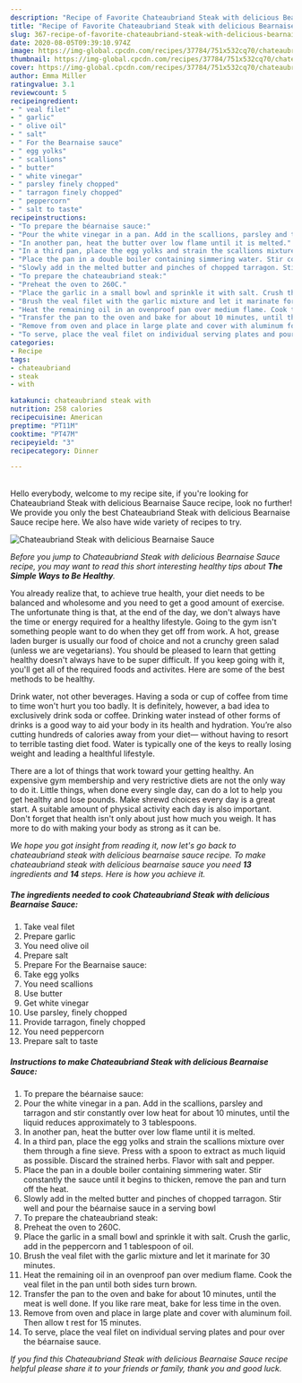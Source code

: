 ```yaml
---
description: "Recipe of Favorite Chateaubriand Steak with delicious Bearnaise Sauce"
title: "Recipe of Favorite Chateaubriand Steak with delicious Bearnaise Sauce"
slug: 367-recipe-of-favorite-chateaubriand-steak-with-delicious-bearnaise-sauce
date: 2020-08-05T09:39:10.974Z
image: https://img-global.cpcdn.com/recipes/37784/751x532cq70/chateaubriand-steak-with-delicious-bearnaise-sauce-recipe-main-photo.jpg
thumbnail: https://img-global.cpcdn.com/recipes/37784/751x532cq70/chateaubriand-steak-with-delicious-bearnaise-sauce-recipe-main-photo.jpg
cover: https://img-global.cpcdn.com/recipes/37784/751x532cq70/chateaubriand-steak-with-delicious-bearnaise-sauce-recipe-main-photo.jpg
author: Emma Miller
ratingvalue: 3.1
reviewcount: 5
recipeingredient:
- " veal filet"
- " garlic"
- " olive oil"
- " salt"
- " For the Bearnaise sauce"
- " egg yolks"
- " scallions"
- " butter"
- " white vinegar"
- " parsley finely chopped"
- " tarragon finely chopped"
- " peppercorn"
- " salt to taste"
recipeinstructions:
- "To prepare the béarnaise sauce:"
- "Pour the white vinegar in a pan. Add in the scallions, parsley and tarragon and stir constantly over low heat for about 10 minutes, until the liquid reduces approximately to 3 tablespoons."
- "In another pan, heat the butter over low flame until it is melted."
- "In a third pan, place the egg yolks and strain the scallions mixture over them through a fine sieve. Press with a spoon to extract as much liquid as possible. Discard the strained herbs. Flavor with salt and pepper."
- "Place the pan in a double boiler containing simmering water. Stir constantly the sauce until it begins to thicken, remove the pan and turn off the heat."
- "Slowly add in the melted butter and pinches of chopped tarragon. Stir well and pour the béarnaise sauce in a serving bowl"
- "To prepare the chateaubriand steak:"
- "Preheat the oven to 260C."
- "Place the garlic in a small bowl and sprinkle it with salt. Crush the garlic, add in the peppercorn and 1 tablespoon of oil."
- "Brush the veal filet with the garlic mixture and let it marinate for 30 minutes."
- "Heat the remaining oil in an ovenproof pan over medium flame. Cook the veal filet in the pan until both sides turn brown."
- "Transfer the pan to the oven and bake for about 10 minutes, until the meat is well done. If you like rare meat, bake for less time in the oven."
- "Remove from oven and place in large plate and cover with aluminum foil. Then allow t rest for 15 minutes."
- "To serve, place the veal filet on individual serving plates and pour over the béarnaise sauce."
categories:
- Recipe
tags:
- chateaubriand
- steak
- with

katakunci: chateaubriand steak with 
nutrition: 258 calories
recipecuisine: American
preptime: "PT11M"
cooktime: "PT47M"
recipeyield: "3"
recipecategory: Dinner

---
```

<br>
Hello everybody, welcome to my recipe site, if you're looking for Chateaubriand Steak with delicious Bearnaise Sauce recipe, look no further! We provide you only the best Chateaubriand Steak with delicious Bearnaise Sauce recipe here. We also have wide variety of recipes to try.
<br>


![Chateaubriand Steak with delicious Bearnaise Sauce](https://img-global.cpcdn.com/recipes/37784/751x532cq70/chateaubriand-steak-with-delicious-bearnaise-sauce-recipe-main-photo.jpg)

<i>Before you jump to Chateaubriand Steak with delicious Bearnaise Sauce recipe, you may want to read this short interesting healthy tips about <strong>The Simple Ways to Be Healthy</strong>.</i>

You already realize that, to achieve true health, your diet needs to be balanced and wholesome and you need to get a good amount of exercise. The unfortunate thing is that, at the end of the day, we don't always have the time or energy required for a healthy lifestyle. Going to the gym isn't something people want to do when they get off from work. A hot, grease laden burger is usually our food of choice and not a crunchy green salad (unless we are vegetarians). You should be pleased to learn that getting healthy doesn't always have to be super difficult. If you keep going with it, you'll get all of the required foods and activites. Here are some of the best methods to be healthy.

Drink water, not other beverages. Having a soda or cup of coffee from time to time won't hurt you too badly. It is definitely, however, a bad idea to exclusively drink soda or coffee. Drinking water instead of other forms of drinks is a good way to aid your body in its health and hydration. You’re also cutting hundreds of calories away from your diet— without having to resort to terrible tasting diet food. Water is typically one of the keys to really losing weight and leading a healthful lifestyle.

There are a lot of things that work toward your getting healthy. An expensive gym membership and very restrictive diets are not the only way to do it. Little things, when done every single day, can do a lot to help you get healthy and lose pounds. Make shrewd choices every day is a great start. A suitable amount of physical activity each day is also important. Don't forget that health isn't only about just how much you weigh. It has more to do with making your body as strong as it can be. 


<i>We hope you got insight from reading it, now let's go back to chateaubriand steak with delicious bearnaise sauce recipe. To make chateaubriand steak with delicious bearnaise sauce you need <strong>13</strong> ingredients and <strong>14</strong> steps. Here is how you achieve it.
</i>

##### The ingredients needed to cook Chateaubriand Steak with delicious Bearnaise Sauce:

1. Take  veal filet
1. Prepare  garlic
1. You need  olive oil
1. Prepare  salt
1. Prepare  For the Bearnaise sauce:
1. Take  egg yolks
1. You need  scallions
1. Use  butter
1. Get  white vinegar
1. Use  parsley, finely chopped
1. Provide  tarragon, finely chopped
1. You need  peppercorn
1. Prepare  salt to taste


##### Instructions to make Chateaubriand Steak with delicious Bearnaise Sauce:

1. To prepare the béarnaise sauce:
1. Pour the white vinegar in a pan. Add in the scallions, parsley and tarragon and stir constantly over low heat for about 10 minutes, until the liquid reduces approximately to 3 tablespoons.
1. In another pan, heat the butter over low flame until it is melted.
1. In a third pan, place the egg yolks and strain the scallions mixture over them through a fine sieve. Press with a spoon to extract as much liquid as possible. Discard the strained herbs. Flavor with salt and pepper.
1. Place the pan in a double boiler containing simmering water. Stir constantly the sauce until it begins to thicken, remove the pan and turn off the heat.
1. Slowly add in the melted butter and pinches of chopped tarragon. Stir well and pour the béarnaise sauce in a serving bowl
1. To prepare the chateaubriand steak:
1. Preheat the oven to 260C.
1. Place the garlic in a small bowl and sprinkle it with salt. Crush the garlic, add in the peppercorn and 1 tablespoon of oil.
1. Brush the veal filet with the garlic mixture and let it marinate for 30 minutes.
1. Heat the remaining oil in an ovenproof pan over medium flame. Cook the veal filet in the pan until both sides turn brown.
1. Transfer the pan to the oven and bake for about 10 minutes, until the meat is well done. If you like rare meat, bake for less time in the oven.
1. Remove from oven and place in large plate and cover with aluminum foil. Then allow t rest for 15 minutes.
1. To serve, place the veal filet on individual serving plates and pour over the béarnaise sauce.


<i>If you find this Chateaubriand Steak with delicious Bearnaise Sauce recipe helpful please share it to your friends or family, thank you and good luck.</i>
